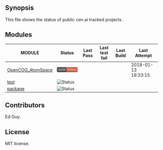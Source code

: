 
## Synopsis

This file shows the status of public cen.ai tracked projects .

## Modules 

| MODULE | Status | Last Pass | Last test fail| Last Build | Last Attempt|
| --- | --- | --- | --- | ---  | --- |
| [OpenCOG_AtomSpace]("jobs/OpenCOG_AtomSpace.log") | ![Status](/images/TESTFAIL.svg) |  |  |   | 2018-01-13 18:33:15 |
| [test]("jobs/test.log") | ![Status](/jobs/test.svg) |  |  |   |  |
| [package]("jobs/package.log") | ![Status](/jobs/package.svg) |  |  |   |  |

## Contributors

Ed Guy.

## License

MIT license. 

